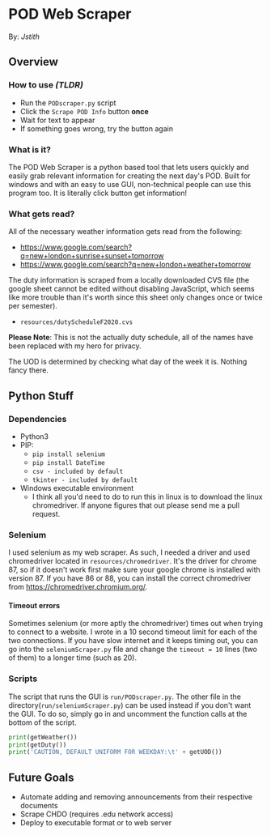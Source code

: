 __POD Web Scraper__
==================

By: _Jstith_

## Overview

### How to use _(TLDR)_

- Run the `PODscraper.py` script
- Click the `Scrape POD Info` button __once__
- Wait for text to appear
- If something goes wrong, try the button again

### What is it?

The POD Web Scraper is a python based tool that lets users quickly and easily grab relevant information for creating the next day's POD. Built for windows and with an easy to use GUI, non-technical people can use this program too. It is literally click button get information!

### What gets read?

All of the necessary weather information gets read from the following:

- https://www.google.com/search?q=new+london+sunrise+sunset+tomorrow
- https://www.google.com/search?q=new+london+weather+tomorrow

The duty information is scraped from a locally downloaded CVS file (the google sheet cannot be edited without disabling JavaScript, which seems like more trouble than it's worth since this sheet only changes once or twice per semester).

- `resources/dutyScheduleF2020.cvs`

**Please Note**: This is not the actually duty schedule, all of the names have been replaced with my hero for privacy.

The UOD is determined by checking what day of the week it is. Nothing fancy there.

## Python Stuff

### Dependencies

- Python3
- PIP:
  - `pip install selenium`
  - `pip install DateTime`
  - `csv - included by default`
  - `tkinter - included by default`
- Windows executable environment
  - I think all you'd need to do to run this in linux is to download the linux chromedriver. If anyone figures that out please send me a pull request.

### Selenium

I used selenium as my web scraper. As such, I needed a driver and used chromedriver located in `resources/chromedriver`. It's the driver for chrome 87, so if it doesn't work first make sure your google chrome is installed with version 87. If you have 86 or 88, you can install the correct chromedriver from https://chromedriver.chromium.org/.

#### Timeout errors

Sometimes selenium (or more aptly the chromedriver) times out when trying to connect to a website. I wrote in a 10 second timeout limit for each of the two connections. If you have slow internet and it keeps timing out, you can go into the `seleniumScraper.py` file and change the `timeout = 10` lines (two of them) to a longer time (such as 20).

### Scripts

The script that runs the GUI is `run/PODscraper.py`. The other file in the directory(`run/seleniumScraper.py`) can be used instead if you don't want the GUI. To do so, simply go in and uncomment the function calls at the bottom of the script.

```Python
print(getWeather())
print(getDuty())
print('CAUTION, DEFAULT UNIFORM FOR WEEKDAY:\t' + getUOD())
```

## Future Goals

- Automate adding and removing announcements from their respective documents
- Scrape CHDO (requires .edu network access)
- Deploy to executable format or to web server
